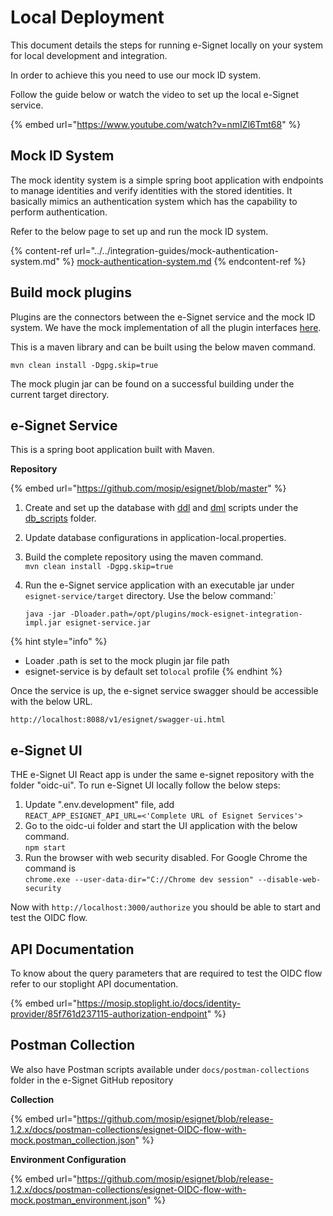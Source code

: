 # Local Deployment

This document details the steps for running e-Signet locally on your system for local development and integration.

In order to achieve this you need to use our mock ID system.&#x20;

Follow the guide below or watch the video to set up the local e-Signet service.

{% embed url="https://www.youtube.com/watch?v=nmIZl6Tmt68" %}

## Mock ID System

The mock identity system is a simple spring boot application with endpoints to manage identities and verify identities with the stored identities. It basically mimics an authentication system which has the capability to perform authentication.

Refer to the below page to set up and run the mock ID system.

{% content-ref url="../../integration-guides/mock-authentication-system.md" %}
[mock-authentication-system.md](../../integration-guides/mock-authentication-system.md)
{% endcontent-ref %}

## Build mock plugins

Plugins are the connectors between the e-Signet service and the mock ID system. We have the mock implementation of all the plugin interfaces [here](https://github.com/mosip/esignet-mock-services/tree/master/mock-esignet-integration-impl).

This is a maven library and can be built using the below maven command.

`mvn clean install -Dgpg.skip=true`

The mock plugin jar can be found on a successful building under the current target directory.

## e-Signet Service

This is a spring boot application built with Maven.

**Repository**

{% embed url="https://github.com/mosip/esignet/blob/master" %}

1. Create and set up the database with [ddl](https://github.com/mosip/esignet/tree/master/db\_scripts/mosip\_esignet/ddl) and [dml](https://github.com/mosip/esignet/tree/master/db\_scripts/mosip\_esignet/dml) scripts under the [db\_scripts](https://github.com/mosip/esignet/tree/master/db\_scripts) folder.
2. Update database configurations in application-local.properties.
3. Build the complete repository using the maven command.\
   `mvn clean install -Dgpg.skip=true`
4.  Run the e-Signet service application with an executable jar under `esignet-service/target` directory. Use the below command:\`

    `java -jar -Dloader.path=/opt/plugins/mock-esignet-integration-impl.jar esignet-service.jar`&#x20;

{% hint style="info" %}
* Loader .path is set to the mock plugin jar file path&#x20;
* esignet-service is by default set to`local` profile
{% endhint %}

Once the service is up, the e-signet service swagger should be accessible with the below URL.

```
http://localhost:8088/v1/esignet/swagger-ui.html
```

## e-Signet UI

THE e-Signet UI React app is under the same e-signet repository with the folder "oidc-ui". To run e-Signet UI locally follow the below steps:

1. Update ".env.development" file, add \
   `REACT_APP_ESIGNET_API_URL=<'Complete URL of Esignet Services'>`
2. Go to the oidc-ui folder and start the UI application with the below command. \
   `npm start`
3. Run the browser with web security disabled. For Google Chrome the command is \
   `chrome.exe --user-data-dir="C://Chrome dev session" --disable-web-security`

Now with `http://localhost:3000/authorize` you should be able to start and test the OIDC flow.&#x20;

## API Documentation

To know about the query parameters that are required to test the OIDC flow refer to our stoplight API documentation.

{% embed url="https://mosip.stoplight.io/docs/identity-provider/85f761d237115-authorization-endpoint" %}

## Postman Collection

We also have Postman scripts available under `docs/postman-collections` folder in the e-Signet GitHub repository

**Collection**

{% embed url="https://github.com/mosip/esignet/blob/release-1.2.x/docs/postman-collections/esignet-OIDC-flow-with-mock.postman_collection.json" %}

**Environment Configuration**

{% embed url="https://github.com/mosip/esignet/blob/release-1.2.x/docs/postman-collections/esignet-OIDC-flow-with-mock.postman_environment.json" %}
